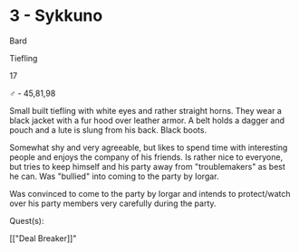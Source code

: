 # 3 - Sykkuno

Bard

Tiefling

17

♂ - 45,81,98

Small built tiefling with white eyes and rather straight horns. They wear a black jacket with a fur hood over leather armor. A belt holds a dagger and pouch and a lute is slung from his back. Black boots.

Somewhat shy and very agreeable, but likes to spend time with interesting people and enjoys the company of his friends. Is rather nice to everyone, but tries to keep himself and his party away from "troublemakers" as best he can. Was "bullied" into coming to the party by Iorgar.

Was convinced to come to the party by Iorgar and intends to protect/watch over his party members very carefully during the party.

  

Quest(s):

[["Deal Breaker]]"